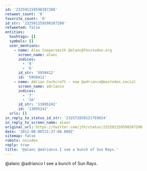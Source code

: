 ```yaml
---
id: '232591159598387200'
retweet_count: '0'
favorite_count: '0'
id_str: '232591159598387200'
retweeted: false
entities:
  hashtags: []
  symbols: []
  user_mentions:
    - name: Alan Coopersmith @alanc@fosstodon.org
      screen_name: alanc
      indices:
        - '0'
        - '6'
      id_str: '5950412'
      id: '5950412'
    - name: Adrian Cockcroft - now @adrianco@mastodon.social
      screen_name: adrianco
      indices:
        - '7'
        - '16'
      id_str: '13895242'
      id: '13895242'
  urls: []
in_reply_to_status_id_str: '232572839121793024'
in_reply_to_screen_name: alanc
original_url: https://twitter.com/jth/status/232591159598387200
date: '2012-08-06T21:37:08.000Z'
sitemap: false
robots: noindex
reply: true
title: '@alanc @adrianco I see a bunch of Sun Rays.'
---
```


@alanc @adrianco I see a bunch of Sun Rays.